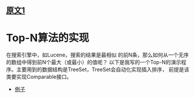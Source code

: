 
## [原文1](https://blog.csdn.net/nupt123456789/article/details/12980431)


# Top-N算法的实现


在搜索引擎中，如Lucene，搜索的结果是最相似 的前N条，那么如何从一个无序的数组中得到前N个最大（或最小）的值呢？
以下是我写的一个Top-N的演示程序。主要用到的数据结构是TreeSet，TreeSet会自动化实现插入排序，
前提是该类要实现Comparable接口。


- [例子](/algorithms-demo/src/main/java/space/pankui/coding/interviews/TopNDemo.java)



